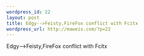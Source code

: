 ```yaml
--- 
wordpress_id: 22
layout: post
title: Edgy-->Feisty,FireFox conflict with Fcitx
wordpress_url: http://maweis.com/?p=22
---
```

Edgy-->Feisty,FireFox conflict with Fcitx
